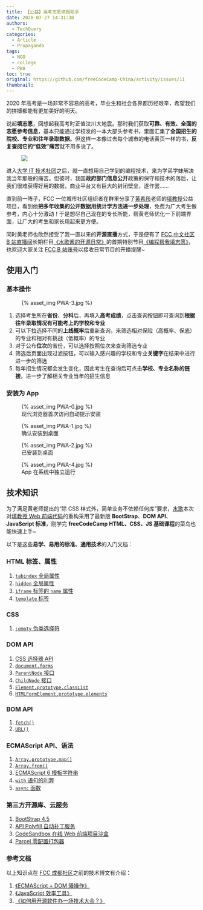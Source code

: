 ```yaml
---
title: 【公益】高考志愿填报助手
date: 2020-07-27 14:31:38
authors:
  - TechQuery
categories:
  - Article
  - Propaganda
tags:
  - NGO
  - college
  - PWA
toc: true
original: https://github.com/freeCodeCamp-China/activity/issues/11
thumbnail:
---
```


2020 年高考是一场非常不容易的高考，毕业生和社会各界都历经艰辛，希望我们的拼搏都能有更加美好的明天。

说起**填志愿**，回想起我高考时正值汶川大地震。那时我们获取**可靠、有效、全面的志愿参考信息**，基本只能通过学校发的一本大部头参考书，里面汇集了**全国招生的院校、专业和往年录取数据**。但这样一本像过去每个城市的电话黄页一样的书，**反复查阅它的“低效”痛苦**就不用多说了。

<figure>
    <img src="https://img14.360buyimg.com/n1/jfs/t1/119147/20/5048/404108/5eb260c6E8e88fd49/94ddfbc9426f974e.jpg">
</figure>

进入[大学 IT 技术社团][1]之后，就一直想用自己学到的编程技术，来为学弟学妹解决我当年那般的痛苦。但彼时，我国**政府部门信息公开**政策的保守和技术的落后，让我们很难获得好用的数据，商业平台又有巨大的封闭壁垒，遂作罢……

直到前一阵子，FCC 一位城市社区组织者在群里分享了[黄希彤][2]老师的[填教授][3]公益项目，看到他**把多年收集的公开数据用统计学方法进一步处理**，免费为广大考生做参考，内心十分激动！于是想尽自己现在的专长所能，帮黄老师优化一下前端界面，让广大的考生和家长用起来更方便。

<!-- more -->

同时黄老师也欣然接受了我一直以来的**开源直播**方式，于是便有了 [FCC 中文社区 B 站直播间][4]长期栏目[《水歌酱的开源日常》][5]的首期特别节目[《编程帮我填志愿》][6]，也欢迎大家关注 [FCC B 站账号][7]以接收日常节目的开播提醒~

## 使用入门

### 基本操作

<figure>
{% asset_img PWA-3.jpg %}
</figure>

1. 选择考生所在**省份**、**分科**后，再填入**高考成绩**，点击查询按钮即可查询到**根据往年录取情况有可能考上的学校和专业**
2. 可以下拉选择不同的**上线概率**后重新查询，来筛选相对保险（高概率、保底）的专业和相对有挑战（低概率）的专业
3. 对于公布**位次**的省份，可以选择按照位次来查询筛选专业
4. 筛选后页面出现过滤按钮，可以输入感兴趣的学校和专业**关键字**在结果中进行进一步的筛选
5. 每年招生情况都会发生变化，因此考生在查询后可点击**学校、专业名称的链接**，进一步了解相关专业当年的招生信息

### 安装为 App

<figure>
{% asset_img PWA-0.jpg %}
<figcaption>现代浏览器首次访问自动提示安装</figcatpion>
</figure>

<figure>
{% asset_img PWA-1.jpg %}
<figcaption>确认安装到桌面</figcatpion>
</figure>

<figure>
{% asset_img PWA-2.jpg %}
<figcaption>已安装到桌面</figcatpion>
</figure>

<figure>
{% asset_img PWA-4.jpg %}
<figcaption>App 在系统中独立运行</figcatpion>
</figure>

## 技术知识

为了满足黄老师提出的“除 CSS 样式外，简单业务不依赖任何库”要求，[水歌][8]本次对[填教授 Web 前端代码][9]的重构采用了最新版 **BootStrap**、**DOM API**、**JavaScript 标准**，刚学完 **freeCodeCamp HTML、CSS、JS 基础课程**的菜鸟也能快速上手~

以下是这些**易学、易用的标准、通用技术**的入门文档：

### HTML 标签、属性

1. [`tabindex` 全局属性](https://developer.mozilla.org/zh-CN/docs/Web/HTML/Global_attributes/tabindex)
2. [`hidden` 全局属性](https://developer.mozilla.org/zh-CN/docs/Web/HTML/Global_attributes/hidden)
3. [`iframe` 标签的 `name` 属性](https://developer.mozilla.org/zh-CN/docs/Web/HTML/Element/iframe#%E5%B1%9E%E6%80%A7)
4. [`template` 标签](https://developer.mozilla.org/zh-CN/docs/Web/HTML/Element/template)

### CSS

1.  [`:empty` 伪类选择符](https://developer.mozilla.org/zh-CN/docs/Web/CSS/:empty)

### DOM API

1. [CSS 选择器 API](https://developer.mozilla.org/zh-CN/docs/Web/API/Document_Object_Model/Locating_DOM_elements_using_selectors)
2. [`document.forms`](https://developer.mozilla.org/zh-CN/docs/Web/API/Document/forms)
3. [`ParentNode` 接口](https://developer.mozilla.org/zh-CN/docs/Web/API/ParentNode)
4. [`ChildNode` 接口](https://developer.mozilla.org/zh-CN/docs/Web/API/ChildNode)
5. [`Element.prototype.classList`](https://developer.mozilla.org/zh-CN/docs/Web/API/Element/classList)
6. [`HTMLFormElement.prototype.elements`](https://developer.mozilla.org/zh-CN/docs/Web/API/HTMLFormElement/elements)

### BOM API

1. [`fetch()`](https://developer.mozilla.org/zh-CN/docs/Web/API/Fetch_API/Using_Fetch)
2. [`URL()`](https://developer.mozilla.org/zh-CN/docs/Web/API/URL/URL)

### ECMAScript API、语法

1. [`Array.prototype.map()`](https://developer.mozilla.org/zh-CN/docs/Web/JavaScript/Reference/Global_Objects/Array/map)
2. [`Array.from()`](https://developer.mozilla.org/zh-CN/docs/Web/JavaScript/Reference/Global_Objects/Array/from)
3. [ECMAScript 6 模板字符串](https://developer.mozilla.org/zh-CN/docs/Web/JavaScript/Reference/template_strings)
4. [`with` 语句的利弊](https://developer.mozilla.org/zh-CN/docs/Web/JavaScript/Reference/Statements/with)
5. [`async` 函数](https://developer.mozilla.org/zh-CN/docs/Web/JavaScript/Reference/Statements/async_function)

### 第三方开源库、云服务

1. [BootStrap 4.5](https://getbootstrap.com/)
2. [API Polyfill 自动补丁服务](https://polyfill.io/)
3. [CodeSandbox 在线 Web 前端项目沙盒](https://codesandbox.io/)
4. [Parcel 零配置打包器](https://parceljs.org/)

### 参考文档

以上知识点在 [FCC 成都社区](https://fcc-cd.dev/)之前的技术博文有介绍：

1. [《ECMAScript + DOM 骚操作》](https://mp.weixin.qq.com/s/Yyl27IShg6jhiuW3yvjycg)
2. [《JavaScript 效率工具》](https://mp.weixin.qq.com/s/i7JJtDg6zUvwoGi05FrEGw)
3. [《如何用开源软件办一场技术大会？》](https://mp.weixin.qq.com/s/hxCwiokl4uPXJscTQi42-A)

[1]: https://www.fyscu.com/
[2]: https://cloud.tencent.com/tvp/member/157
[3]: https://professortian.net/
[4]: https://live.bilibili.com/22218677
[5]: https://github.com/freeCodeCamp-China/activity/issues/5
[6]: https://mp.weixin.qq.com/s/JX3aHGXIWCTrZho-O2XSaA
[7]: https://space.bilibili.com/335505768/
[8]: https://github.com/TechQuery
[9]: https://github.com/stonelf/China-college-application
